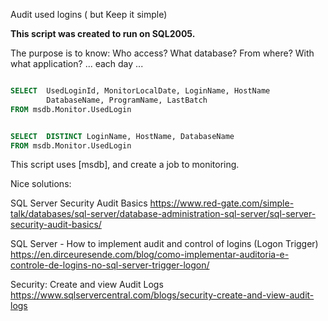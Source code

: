 
Audit used logins ( but Keep it simple)

**This script was created to run on SQL2005.**

The purpose is to know: 
Who access? What database? From where? With what application? ... each day ...

``` sql

SELECT  UsedLoginId, MonitorLocalDate, LoginName, HostName
        DatabaseName, ProgramName, LastBatch 
FROM msdb.Monitor.UsedLogin

```

``` sql

SELECT  DISTINCT LoginName, HostName, DatabaseName 
FROM msdb.Monitor.UsedLogin

```

This script uses [msdb], and create a job to monitoring.


Nice solutions:

SQL Server Security Audit Basics
https://www.red-gate.com/simple-talk/databases/sql-server/database-administration-sql-server/sql-server-security-audit-basics/


SQL Server - How to implement audit and control of logins (Logon Trigger)
https://en.dirceuresende.com/blog/como-implementar-auditoria-e-controle-de-logins-no-sql-server-trigger-logon/


Security: Create and view Audit Logs
https://www.sqlservercentral.com/blogs/security-create-and-view-audit-logs
